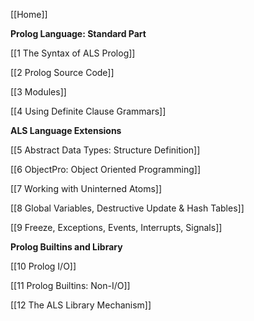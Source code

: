 [[Home]]

**Prolog Language: Standard Part**

[[1 The Syntax of ALS Prolog]]

[[2 Prolog Source Code]]

[[3 Modules]]

[[4 Using Definite Clause Grammars]]

**ALS Language Extensions**

[[5 Abstract Data Types: Structure Definition]]

[[6 ObjectPro: Object Oriented Programming]]

[[7 Working with Uninterned Atoms]]

[[8 Global Variables, Destructive Update & Hash Tables]]

[[9 Freeze, Exceptions, Events, Interrupts, Signals]]

**Prolog Builtins and Library**

[[10 Prolog I/O]]

[[11 Prolog Builtins: Non-I/O]]

[[12 The ALS Library Mechanism]]
